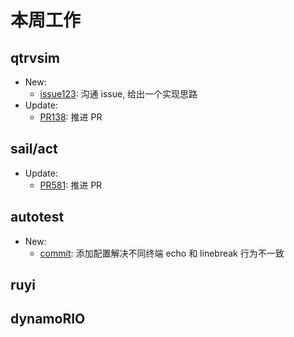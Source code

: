 # 本周工作

## qtrvsim

- New:
  - [issue123](https://github.com/cvut/qtrvsim/issues/123#issuecomment-2172182203): 沟通 issue, 给出一个实现思路
- Update:
  - [PR138](https://github.com/cvut/qtrvsim/pull/138): 推进 PR

## sail/act

- Update:
  - [PR581](https://github.com/rems-project/sail/pull/581): 推进 PR

## autotest

- New:
  - [commit](https://github.com/trdthg/t-autotest/commit/d410c432d41396d08c7a77e805b86b4e6f54e359): 添加配置解决不同终端 echo 和 linebreak 行为不一致

## ruyi

## dynamoRIO
